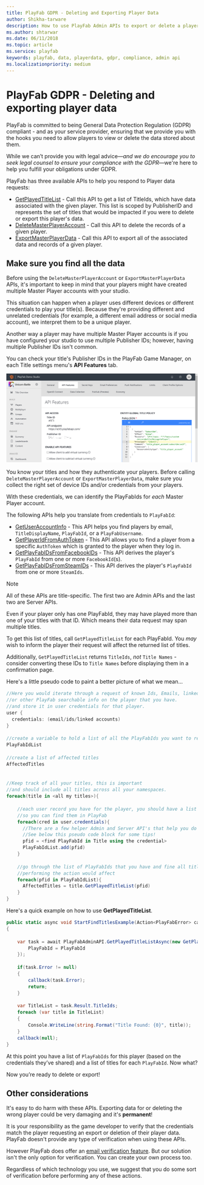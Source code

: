 ```yaml
---
title: PlayFab GDPR - Deleting and Exporting Player Data
author: Shikha-tarware
description: How to use PlayFab Admin APIs to export or delete a player’s data so that you can be General Data Protection Regulation (GDPR) compliant.
ms.author: shtarwar
ms.date: 06/11/2018
ms.topic: article
ms.service: playfab
keywords: playfab, data, playerdata, gdpr, compliance, admin api
ms.localizationpriority: medium
---
```


# PlayFab GDPR - Deleting and exporting player data

PlayFab is committed to being General Data Protection Regulation (GDPR) compliant - and as your service provider, ensuring that we provide you with the hooks you need to allow players to view or delete the data stored about them.

While we can’t provide you with legal advice—*and we do encourage you to seek legal counsel to ensure your compliance with the GDPR*—we're here to help you fulfill your obligations under GDPR.

PlayFab has three available APIs to help you respond to Player data requests:

- [GetPlayedTitleList](xref:titleid.playfabapi.com.admin.accountmanagement.getplayedtitlelist) - Call this API to get a list of TitleIds, which have data associated with the given player. This list is scoped by PublisherID and represents the set of titles that would be impacted if you were to delete or export this player's data.
- [DeleteMasterPlayerAccount](xref:titleid.playfabapi.com.admin.accountmanagement.deletemasterplayeraccount) - Call this API to delete the records of a given player.
- [ExportMasterPlayerData](xref:titleid.playfabapi.com.admin.accountmanagement.exportmasterplayerdata) - Call this API to export all of the associated data and records of a given player.

## Make sure you find all the data

Before using the `DeleteMasterPlayerAccount` or `ExportMasterPlayerData` APIs, it's important to keep in mind that your players might have created multiple Master Player accounts with your studio.

This situation can happen when a player uses different devices or different credentials to play your title(s). Because they're providing different and unrelated credentials (for example, a different email address or social media account), we interpret them to be a unique player.

Another way a player may have multiple Master Player accounts is if you have configured your studio to use multiple Publisher IDs; however, having multiple Publisher IDs isn't common.

You can check your title's Publisher IDs in the PlayFab Game Manager, on each Title settings menu's **API Features** tab.

![PlayFab - Settings - API Tab](../../features/playerdata/media/tutorials/playfab-settings-api-tab.png)  

You know your titles and how they authenticate your players. Before calling `DeleteMasterPlayerAccount` or `ExportMasterPlayerData`, make sure you collect the right set of device IDs and/or credentials from your players.

With these credentials, we can identify the PlayFabIds for *each* Master Player account.

The following APIs help you translate from credentials to `PlayFabId`:

- [GetUserAccountInfo](xref:titleid.playfabapi.com.admin.accountmanagement.getuseraccountinfo) - This API helps you find players by email, `TitleDisplayName`, `PlayFabId`, or a `PlayFabUsername`.
- [GetPlayerIdFromAuthToken](xref:titleid.playfabapi.com.admin.accountmanagement.getplayeridfromauthtoken) - This API allows you to find a player from a specific `AuthToken` which is granted to the player when they log in.
- [GetPlayFabIDsFromFacebookIDs](xref:titleid.playfabapi.com.server.accountmanagement.getplayfabidsfromfacebookids) - This API derives the player's `PlayFabId` from one or more `FacebookId`(s).
- [GetPlayFabIDsFromSteamIDs](xref:titleid.playfabapi.com.server.accountmanagement.getplayfabidsfromsteamids) - This API derives the player's `PlayFabId` from one or more `SteamIds`.

> [!NOTE]
> All of these APIs are title-specific. The first two are Admin APIs and the last two are Server APIs.

Even if your player only has one PlayFabId, they may have played more than one of your titles with that ID. Which means their data request may span multiple titles.

To get this list of titles, call `GetPlayedTitleList` for each PlayFabId. You *may* wish to inform the player their request will affect the returned list of titles.

Additionally, `GetPlayedTitleList` returns `TitleIds`, *not* `Title Names` - consider converting these IDs to `Title Names` before displaying them in a confirmation page.

Here's a little pseudo code to paint a better picture of what we mean...

```csharp
//Here you would iterate through a request of known Ids, Emails, linked accounts  
//or other PlayFab searchable info on the player that you have.
//and store it in user credentials for that player.
user {
  credentials: (email/ids/linked accounts)
}

//create a variable to hold a list of all the PlayFabIds you want to remove.
PlayFabIdList

//create a list of affected titles
AffectedTitles


//Keep track of all your titles, this is important
//and should include all titles across all your namespaces.
foreach(title in <all my titles>){

    //each user record you have for the player, you should have a list of credentials for that player
    //so you can find them in PlayFab
    foreach(cred in user.credentials){
      //There are a few helper Admin and Server API's that help you do this part.
      //See below this pseudo code block for some tips!
      pfid = <find PlayFabId in Title using the credential>
      PlayFabIdList.add(pfid)
    }

    //go through the list of PlayFabIds that you have and fine all titles that
    //performing the action would affect
    foreach(pfid in PlayFabIdList){
      AffectedTitles = title.GetPlayedTitleList(pfid)
    }
}
```

Here's a quick example on how to use **GetPlayedTitleList**.

```csharp
public static async void StartFindTitlesExample(Action<PlayFabError> callback)
{

    var task = await PlayFabAdminAPI.GetPlayedTitleListAsync(new GetPlayedTitleListRequest() {
        PlayFabId = PlayFabId
    });

    if(task.Error != null)
    {
        callback(task.Error);
        return;
    }

    var TitleList = task.Result.TitleIds;
    foreach (var title in TitleList)
    {
        Console.WriteLine(string.Format("Title Found: {0}", title));
    }
    callback(null);
}
```

At this point you have a list of `PlayFabIds` for this player (based on the credentials they’ve shared) and a list of titles for each `PlayFabId`. Now what?

Now you’re ready to delete or export!

## Other considerations

It's easy to do harm with these APIs. Exporting data for or deleting the wrong player could be very damaging and it's **permanent**!

It is your responsibility as the game developer to verify that the credentials match the player requesting an export or deletion of their player data. PlayFab doesn't provide any type of verification when using these APIs.

However PlayFab does offer an [email verification feature](../../features/engagement/emails/using-a-rule-to-verify-a-contact-email-address.md). But our solution isn't the only option for verification. You can create your own process too.

Regardless of which technology you use, we suggest that you do some sort of verification before performing any of these actions.


